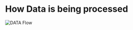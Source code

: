 # How Data is being processed

![DATA Flow](https://github.com/insp7/cpp-impact-eval/blob/master/dataflow.jpg?raw=true)
